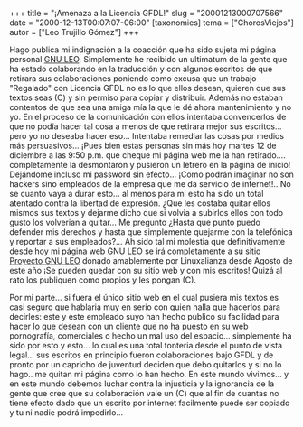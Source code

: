 +++
title = "¡Amenaza a la Licencia GFDL!"
slug = "20001213000707566"
date = "2000-12-13T00:07:07-06:00"
[taxonomies]
tema = ["ChorosViejos"]
autor = ["Leo Trujillo Gómez"]
+++

Hago publica mi indignación a la coacción que ha sido sujeta mi página
personal [GNU LEO](http://www.prodigyweb.net.mx/aleogom). Simplemente he
recibido un ultimatum de la gente que ha estado colaborando en la
traducción y con algunos escritos de que retirara sus colaboraciones
poniendo como excusa que un trabajo "Regalado" con Licencia GFDL no es
lo que ellos desean, quieren que sus textos seas (C) y sin permiso para
copiar y distribuir. Además no estaban contentos de que sea una amiga
mía la que le dé ahora mantenimiento y no yo. En el proceso de la
comunicación con ellos intentaba convencerlos de que no podía hacer tal
cosa a menos de que retirara mejor sus escritos... pero yo no deseaba
hacer eso... Intentaba remediar las cosas por medios más persuasivos...
¡Pues bien estas personas sin más hoy martes 12 de diciembre a las 9:50
p.m. que cheque mi página web me la han retirado.... completamente la
desmontaron y pusieron un letrero en la página de inicio! Dejándome
incluso mi password sin efecto... ¡Como podrán imaginar no son hackers
sino empleados de la empresa que me da servicio de internet!.. No se
cuanto vaya a durar esto... al menos para mi esto ha sido un total
atentado contra la libertad de expresión. ¿Que les costaba quitar ellos
mismos sus textos y dejarme dicho que si volvia a subirlos ellos con
todo gusto los volverian a quitar... Me pregunto ¿Hasta que punto puedo
defender mis derechos y hasta que simplemente quejarme con la telefónica
y reportar a sus empleados?... Ah sido tal mi molestia que
definitivamente desde hoy mi página web GNU LEO se irá completamente a
su sitio [Proyecto GNU LEO](http://gnu-leo.linuxpersonal.com) donado
amablemente por Linuxalianza desde Agosto de este año ¡Se pueden quedar
con su sitio web y con mis escritos! Quizá al rato los publiquen como
propios y les pongan (C).

Por mi parte... si fuera el único sitio web en el cual pusiera mis
textos es casi seguro que hablaria muy en serio con quien halla que
hacerlos para decirles: este y este empleado suyo han hecho publico su
facilidad para hacer lo que desean con un cliente que no ha puesto en su
web pornografía, comerciales o hecho un mal uso del espacio...
simplemente ha sido por esto y esto... lo cual es una total tonteria
desde el punto de vista legal... sus escritos en principio fueron
colaboraciones bajo GFDL y de pronto por un capricho de juventud deciden
que debo quitarlos y si no lo hago.. me quitan mi página como lo han
hecho. En este mundo vivimos... y en este mundo debemos luchar contra la
injusticia y la ignorancia de la gente que cree que su colaboración vale
un (C) que al fin de cuantas no tiene efecto dado que un escrito por
internet facilmente puede ser copiado y tu ni nadie podrá impedirlo...

